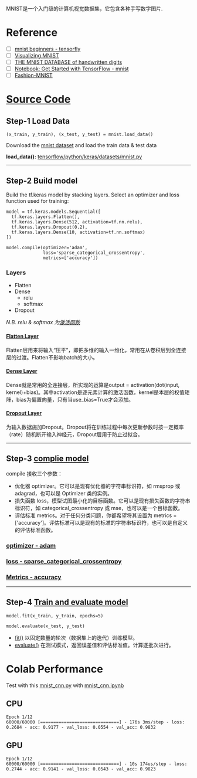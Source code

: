 MNIST是一个入门级的计算机视觉数据集，它包含各种手写数字图片.

# Reference
- [ ] [mnist beginners - tensorfly](http://tensorfly.cn/tfdoc/tutorials/mnist_beginners.html)
- [ ] [Visualizing MNIST](http://colah.github.io/posts/2014-10-Visualizing-MNIST/)
- [ ] [THE MNIST DATABASE of handwritten digits](http://yann.lecun.com/exdb/mnist/)
- [ ] [Notebook: Get Started with TensorFlow - mnist](https://colab.research.google.com/github/tensorflow/models/blob/master/samples/core/get_started/_index.ipynb#scrollTo=3wF5wszaj97Y)
- [ ] [Fashion-MNIST](https://github.com/zalandoresearch/fashion-mnist)

# [Source Code](https://github.com/junxnone/junxnone.github.io/issues/8#issuecomment-414728327)
## Step-1 Load Data
```
(x_train, y_train), (x_test, y_test) = mnist.load_data()
```
Download the [mnist dataset](https://storage.googleapis.com/tensorflow/tf-keras-datasets/mnist.npz) and load the train data & test data


**load_data():**
[tensorflow/python/keras/datasets/mnist.py](https://github.com/tensorflow/tensorflow/blob/master/tensorflow/python/keras/datasets/mnist.py#L28)

---
## Step-2 Build model 
Build the tf.keras model by stacking layers. Select an optimizer and loss function used for training:
```
model = tf.keras.models.Sequential([
  tf.keras.layers.Flatten(),
  tf.keras.layers.Dense(512, activation=tf.nn.relu),
  tf.keras.layers.Dropout(0.2),
  tf.keras.layers.Dense(10, activation=tf.nn.softmax)
])

model.compile(optimizer='adam',
              loss='sparse_categorical_crossentropy',
              metrics=['accuracy'])
```
### Layers
- Flatten
- Dense
  - relu
  - softmax
- Dropout

*N.B. relu & softmax 为[激活函数](https://keras.io/zh/activations/)*

#### [Flatten Layer](https://keras.io/zh/layers/core/#flatten)
Flatten层用来将输入“压平”，即把多维的输入一维化，常用在从卷积层到全连接层的过渡。Flatten不影响batch的大小。
#### [Dense Layer](https://keras.io/zh/layers/core/#dense)
Dense就是常用的全连接层，所实现的运算是output = activation(dot(input, kernel)+bias)。其中activation是逐元素计算的激活函数，kernel是本层的权值矩阵，bias为偏置向量，只有当use_bias=True才会添加。

#### [Dropout Layer](https://keras.io/zh/layers/core/#dropout)
为输入数据施加Dropout。Dropout将在训练过程中每次更新参数时按一定概率（rate）随机断开输入神经元，Dropout层用于防止过拟合。

---
## Step-3 [complie model](https://keras.io/zh/getting-started/sequential-model-guide/#_2)
compile 接收三个参数：

- 优化器 optimizer。它可以是现有优化器的字符串标识符，如 rmsprop 或 adagrad，也可以是 Optimizer 类的实例。
- 损失函数 loss，模型试图最小化的目标函数。它可以是现有损失函数的字符串标识符，如 categorical_crossentropy 或  mse，也可以是一个目标函数。
- 评估标准 metrics。对于任何分类问题，你都希望将其设置为 metrics = ['accuracy']。评估标准可以是现有的标准的字符串标识符，也可以是自定义的评估标准函数。

### [optimizer - adam](https://keras.io/zh/optimizers/#adam)
### [loss - sparse_categorical_crossentropy](https://keras.io/zh/losses/#sparse_categorical_crossentropy)
### [Metrics - accuracy](https://keras.io/zh/metrics/)


---
## Step-4 [Train and evaluate model](https://keras.io/zh/getting-started/sequential-model-guide/#_3)
```
model.fit(x_train, y_train, epochs=5)

model.evaluate(x_test, y_test)
```
- [fit()](https://keras.io/zh/models/sequential/#fit)
以固定数量的轮次（数据集上的迭代）训练模型。
- [evaluate()](https://keras.io/zh/models/sequential/#evaluate)
在测试模式，返回误差值和评估标准值。计算逐批次进行。
# Colab Performance
Test with this [mnist_cnn.py](https://github.com/keras-team/keras/blob/master/examples/mnist_cnn.py) with [mnist_cnn.ipynb](https://colab.research.google.com/drive/1cK44hfBUtfAMGNtR2xhlYJu5I4rfnr6w)
## CPU
```
Epoch 1/12
60000/60000 [==============================] - 176s 3ms/step - loss: 0.2684 - acc: 0.9177 - val_loss: 0.0554 - val_acc: 0.9832
```
## GPU
```
Epoch 1/12
60000/60000 [==============================] - 10s 174us/step - loss: 0.2744 - acc: 0.9141 - val_loss: 0.0543 - val_acc: 0.9823
```
